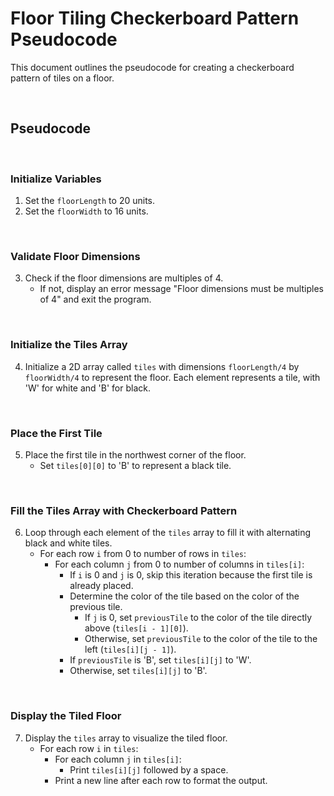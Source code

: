 # Floor Tiling Checkerboard Pattern Pseudocode

This document outlines the pseudocode for creating a checkerboard pattern of tiles on a floor.

<br  />

## Pseudocode


<br  />

### Initialize Variables

1. Set the `floorLength` to 20 units.
2. Set the `floorWidth` to 16 units.

<br  />


### Validate Floor Dimensions

3. Check if the floor dimensions are multiples of 4.
    - If not, display an error message "Floor dimensions must be multiples of 4" and exit the program.


<br  />

### Initialize the Tiles Array

4. Initialize a 2D array called `tiles` with dimensions `floorLength/4` by `floorWidth/4` to represent the floor. Each element represents a tile, with 'W' for white and 'B' for black.


<br  />

### Place the First Tile

5. Place the first tile in the northwest corner of the floor.
    - Set `tiles[0][0]` to 'B' to represent a black tile.


<br  />

### Fill the Tiles Array with Checkerboard Pattern

6. Loop through each element of the `tiles` array to fill it with alternating black and white tiles.
    - For each row `i` from 0 to number of rows in `tiles`:
        - For each column `j` from 0 to number of columns in `tiles[i]`:
            - If `i` is 0 and `j` is 0, skip this iteration because the first tile is already placed.
            - Determine the color of the tile based on the color of the previous tile.
                - If `j` is 0, set `previousTile` to the color of the tile directly above (`tiles[i - 1][0]`).
                - Otherwise, set `previousTile` to the color of the tile to the left (`tiles[i][j - 1]`).
            - If `previousTile` is 'B', set `tiles[i][j]` to 'W'.
            - Otherwise, set `tiles[i][j]` to 'B'.


<br  />

### Display the Tiled Floor

7. Display the `tiles` array to visualize the tiled floor.
    - For each row `i` in `tiles`:
        - For each column `j` in `tiles[i]`:
            - Print `tiles[i][j]` followed by a space.
        - Print a new line after each row to format the output.

